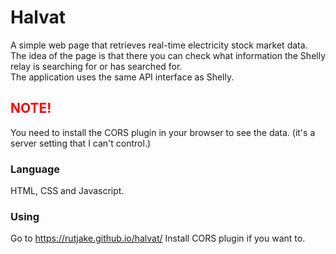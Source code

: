 # Halvat
A simple web page that retrieves real-time electricity  stock market data. The idea of the page is that there you can check what information the Shelly relay is searching for or has searched for. <br>
The application uses the same API interface as Shelly.

## <font color="red">NOTE!</font>
You need to install the CORS plugin in your browser to see the data.
(it's a server setting that I can't control.)

### Language

HTML, CSS and Javascript.
### Using

Go to https://rutjake.github.io/halvat/
Install CORS plugin if you want to.

